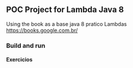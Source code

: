 ## POC Project for Lambda Java 8

Using the book as a base java 8 pratico Lambdas
https://books.google.com.br/ 

### Build and run

#### Exercicios 



